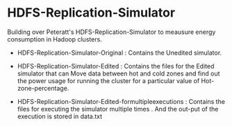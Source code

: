 HDFS-Replication-Simulator
===========================
Building over Peteratt's HDFS-Replication-Simulator to meausure energy consumption in Hadoop clusters.  
  
- HDFS-Replication-Simulator-Original : Contains the Unedited simulator.  
  
- HDFS-Replication-Simulator-Edited   : Contains the files for the Edited simulator that can Move data between hot and cold zones and find out the power usage for running the cluster for a particular value of Hot-zone-percentage.  
  
- HDFS-Replication-Simulator-Edited-formultipleexecutions : Contains the files for executing the simulator multiple times . And the out-put of the execution is stored in data.txt  
  


